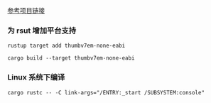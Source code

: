 <!--
 * @Author: LinkyPi trouble.linky@gmail.com
 * @Date: 2024-04-06 17:26:49
 * @LastEditors: LinkyPi trouble.linky@gmail.com
 * @LastEditTime: 2024-04-06 17:45:20
 * @FilePath: /myos/readme.md
 * @Description: 这是默认设置,请设置`customMade`, 打开koroFileHeader查看配置 进行设置: https://github.com/OBKoro1/koro1FileHeader/wiki/%E9%85%8D%E7%BD%AE
-->

[参考项目链接](https://os.phil-opp.com/zh-CN/freestanding-rust-binary/)

### 为 rsut 增加平台支持
``` shell
rustup target add thumbv7em-none-eabi
```

``` shell
cargo build --target thumbv7em-none-eabi
```

### Linux 系统下编译
``` shell
cargo rustc -- -C link-args="/ENTRY:_start /SUBSYSTEM:console"

```